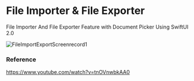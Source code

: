 # File Importer & File Exporter

File Importer And File Exporter Feature with Document Picker Using SwiftUI 2.0

![FileImportExportScreenrecord1](https://user-images.githubusercontent.com/3436468/102682154-59ddad80-4202-11eb-8fbe-63e23dc62d17.gif)

### Reference

https://www.youtube.com/watch?v=tnOVnwbkAA0
